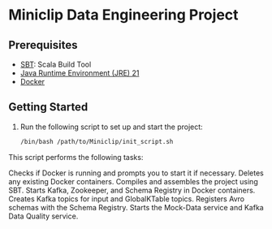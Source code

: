# Miniclip Data Engineering Project

## Prerequisites
- [SBT](https://www.scala-sbt.org/): Scala Build Tool
- [Java Runtime Environment (JRE) 21](https://adoptium.net/)
- [Docker](https://www.docker.com/)

## Getting Started
1. Run the following script to set up and start the project:

   ```bash
   /bin/bash /path/to/Miniclip/init_script.sh

This script performs the following tasks:

Checks if Docker is running and prompts you to start it if necessary.
Deletes any existing Docker containers.
Compiles and assembles the project using SBT.
Starts Kafka, Zookeeper, and Schema Registry in Docker containers.
Creates Kafka topics for input and GlobalKTable topics.
Registers Avro schemas with the Schema Registry.
Starts the Mock-Data service and Kafka Data Quality service.
